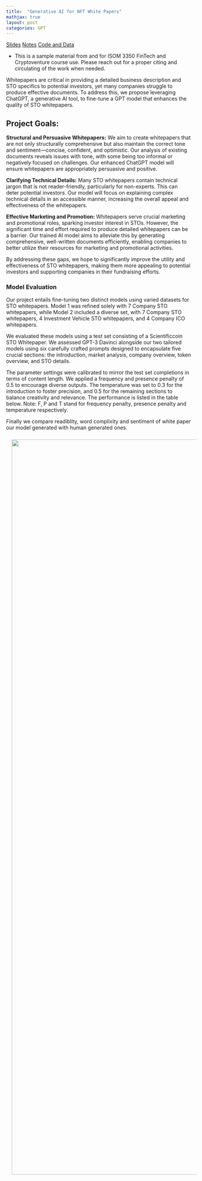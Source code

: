 ```yaml
---
title:  "Generative AI for NFT White Papers"
mathjax: true
layout: post
categories: GPT
---
```


[Slides](https://www.dropbox.com/scl/fo/dlyfdfu62z1wtqgdvy3ow/AF8Lsio1RALfsBsT7mb6cEA?rlkey=471l3ruhd9p0zjgmv7bvnt3z8&dl=0)
[Notes](https://www.dropbox.com/scl/fi/s0qm4f1td2bsofh4xh2m7/Group9_Option1.pptx?rlkey=zmna8tvzg7ul46x5pygh8623l&dl=0)
[Code and Data](https://www.dropbox.com/scl/fo/dlyfdfu62z1wtqgdvy3ow/AF8Lsio1RALfsBsT7mb6cEA?rlkey=471l3ruhd9p0zjgmv7bvnt3z8&dl=0)


* This is a sample material from and for ISOM 3350 FinTech and Cryptoventure course use. Please reach out for a proper citing and circulating of the work when needed.

Whitepapers are critical in providing a detailed business description and STO specifics to potential investors, yet many companies struggle to produce effective documents. To address this, we propose leveraging ChatGPT, a generative AI tool, to fine-tune a GPT model that enhances the quality of STO whitepapers.

## Project Goals:

**Structural and Persuasive Whitepapers:** We aim to create whitepapers that are not only structurally comprehensive but also maintain the correct tone and sentiment—concise, confident, and optimistic. Our analysis of existing documents reveals issues with tone, with some being too informal or negatively focused on challenges. Our enhanced ChatGPT model will ensure whitepapers are appropriately persuasive and positive.

**Clarifying Technical Details:** Many STO whitepapers contain technical jargon that is not reader-friendly, particularly for non-experts. This can deter potential investors. Our model will focus on explaining complex technical details in an accessible manner, increasing the overall appeal and effectiveness of the whitepapers.

**Effective Marketing and Promotion:** Whitepapers serve crucial marketing and promotional roles, sparking investor interest in STOs. However, the significant time and effort required to produce detailed whitepapers can be a barrier. Our trained AI model aims to alleviate this by generating comprehensive, well-written documents efficiently, enabling companies to better utilize their resources for marketing and promotional activities.

By addressing these gaps, we hope to significantly improve the utility and effectiveness of STO whitepapers, making them more appealing to potential investors and supporting companies in their fundraising efforts.

### Model Evaluation

Our project entails fine-tuning two distinct models using varied datasets for STO whitepapers. Model 1 was refined solely with 7 Company STO whitepapers, while Model 2 included a diverse set, with 7 Company STO whitepapers, 4 Investment Vehicle STO whitepapers, and 4 Company ICO whitepapers.

We evaluated these models using a test set consisting of a Scientificcoin STO Whitepaper. We assessed GPT-3 Davinci alongside our two tailored models using six carefully crafted prompts designed to encapsulate five crucial sections: the introduction, market analysis, company overview, token overview, and STO details.

The parameter settings were calibrated to mirror the test set completions in terms of content length. We applied a frequency and presence penalty of 0.5 to encourage diverse outputs. The temperature was set to 0.3 for the introduction to foster precision, and 0.5 for the remaining sections to balance creativity and relevance. The performance is listed in the table below. Note: F, P and T stand for frequency penalty, presence penalty and temperature respectively.

Finally we compare readiblity, word complixity and sentiment of white paper our model generated with human generated ones.


<img src="{{ site.baseurl }}/img/teaching_img/2023_05_02.JPG" width="600" height="2000" class="center" style="margin:10px 15px"/>
